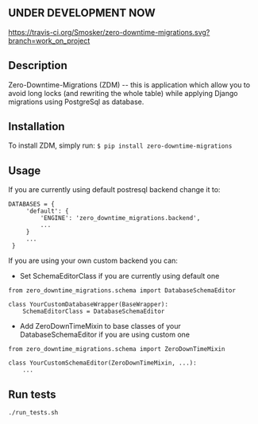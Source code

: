 ## UNDER DEVELOPMENT NOW

https://travis-ci.org/Smosker/zero-downtime-migrations.svg?branch=work_on_project

## Description

Zero-Downtime-Migrations (ZDM) -- this is application which allow you to avoid long locks (and rewriting the whole table)
while applying Django migrations using PostgreSql as database.

## Installation
To install ZDM, simply run:
`$ pip install zero-downtime-migrations`

## Usage
If you are currently using default postresql backend change it to:
```
DATABASES = {
     'default': {
         'ENGINE': 'zero_downtime_migrations.backend',
         ...
     }
     ...
 }
```

If you are using your own custom backend you can:
- Set SchemaEditorClass if you are currently using default one
```
from zero_downtime_migrations.schema import DatabaseSchemaEditor

class YourCustomDatabaseWrapper(BaseWrapper):
    SchemaEditorClass = DatabaseSchemaEditor
```
- Add ZeroDownTimeMixin to base classes of your DatabaseSchemaEditor
if you are using custom one
```
from zero_downtime_migrations.schema import ZeroDownTimeMixin

class YourCustomSchemaEditor(ZeroDownTimeMixin, ...):
    ...
```

## Run tests

`./run_tests.sh`
